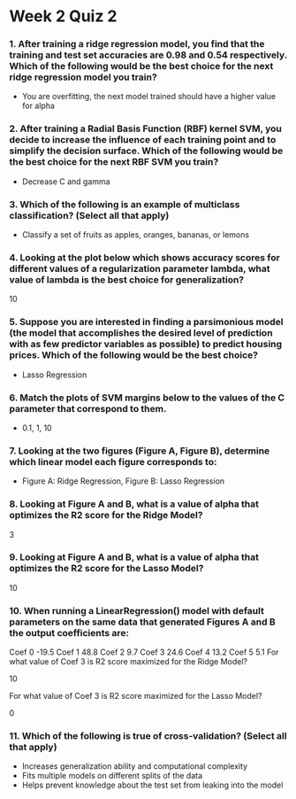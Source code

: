 # Week 2 Quiz 2


### 1. After training a ridge regression model, you find that the training and test set accuracies are 0.98 and 0.54 respectively. Which of the following would be the best choice for the next ridge regression model you train?

- You are overfitting, the next model trained should have a higher value for alpha

### 2. After training a Radial Basis Function (RBF) kernel SVM, you decide to increase the influence of each training point and to simplify the decision surface. Which of the following would be the best choice for the next RBF SVM you train?

- Decrease C and gamma

### 3. Which of the following is an example of multiclass classification? (Select all that apply)

- Classify a set of fruits as apples, oranges, bananas, or lemons


### 4. Looking at the plot below which shows accuracy scores for different values of a regularization parameter lambda, what value of lambda is the best choice for generalization?

10

### 5. Suppose you are interested in finding a parsimonious model (the model that accomplishes the desired level of prediction with as few predictor variables as possible) to predict housing prices. Which of the following would be the best choice?

- Lasso Regression

### 6. Match the plots of SVM margins below to the values of the C parameter that correspond to them.

- 0.1, 1, 10


### 7. Looking at the two figures (Figure A, Figure B), determine which linear model each figure corresponds to:


- Figure A: Ridge Regression, Figure B: Lasso Regression

### 8. Looking at Figure A and B, what is a value of alpha that optimizes the R2 score for the Ridge Model?

3

### 9. Looking at Figure A and B, what is a value of alpha that optimizes the R2 score for the Lasso Model?

10

### 10. When running a LinearRegression() model with default parameters on the same data that generated Figures A and B the output coefficients are:

Coef 0	-19.5
Coef 1	48.8
Coef 2	9.7
Coef 3	24.6
Coef 4	13.2
Coef 5	5.1
For what value of Coef 3 is R2 score maximized for the Ridge Model?

10

For what value of Coef 3 is R2 score maximized for the Lasso Model?

0


### 11. Which of the following is true of cross-validation? (Select all that apply)

- Increases generalization ability and computational complexity
- Fits multiple models on different splits of the data
- Helps prevent knowledge about the test set from leaking into the model


